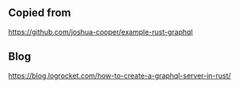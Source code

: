 ## Copied from

https://github.com/joshua-cooper/example-rust-graphql

## Blog

https://blog.logrocket.com/how-to-create-a-graphql-server-in-rust/
